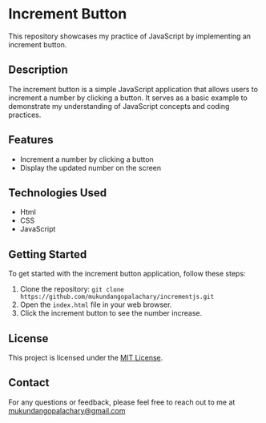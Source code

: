 # Increment Button

This repository showcases my practice of JavaScript by implementing an increment button.

## Description

The increment button is a simple JavaScript application that allows users to increment a number by clicking a button. It serves as a basic example to demonstrate my understanding of JavaScript concepts and coding practices.

## Features

- Increment a number by clicking a button
- Display the updated number on the screen

## Technologies Used

- Html
- CSS
- JavaScript

## Getting Started

To get started with the increment button application, follow these steps:

1. Clone the repository: `git clone https://github.com/mukundangopalachary/incrementjs.git`
2. Open the `index.html` file in your web browser.
3. Click the increment button to see the number increase.

## License

This project is licensed under the [MIT License](LICENSE).

## Contact

For any questions or feedback, please feel free to reach out to me at mukundangopalachary@gmail.com

